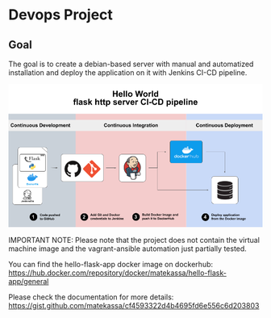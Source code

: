 # Devops Project

## Goal
The goal is to create a debian-based server with manual and automatized installation and deploy the application on it with Jenkins CI-CD pipeline.

![img.png](images/ci-cd-hello-flask-app.png)

IMPORTANT NOTE: Please note that the project does not contain the virtual machine image and the vagrant-ansible automation just partially tested.

You can find the hello-flask-app docker image on dockerhub: https://hub.docker.com/repository/docker/matekassa/hello-flask-app/general

Please check the documentation for more details: https://gist.github.com/matekassa/cf4593322d4b4695fd6e556c6d203803
